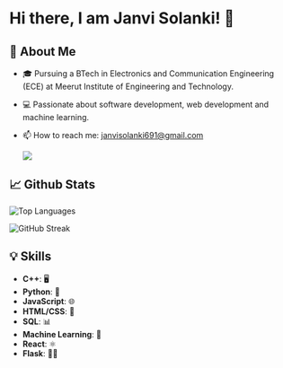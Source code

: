 # Hi there, I am Janvi Solanki! 👋



## 🚀 About Me

- 🎓 Pursuing a BTech in Electronics and Communication Engineering (ECE) at Meerut Institute of Engineering and Technology.
- 💻 Passionate about software development, web development and machine learning.

- 📫 How to reach me: janvisolanki691@gmail.com


    <a href="https://www.linkedin.com/in/janvisolanki" target="_blank">
  <img src="https://img.shields.io/badge/-LinkedIn-0077B5?style=flat-square&logo=Linkedin&logoColor=white" />
</a>
  




## 📈 Github Stats




![Top Languages](https://github-readme-stats.vercel.app/api/top-langs/?username=solankijanvi&layout=compact&theme=radical)



![GitHub Streak](https://github-readme-streak-stats.herokuapp.com/?user=solankijanvi&theme=radical)



## 💡 Skills 

- **C++**: 🖥️
- **Python**: 🐍
- **JavaScript**: 🌐
- **HTML/CSS**: 🌟
- **SQL**: 📊
- **Machine Learning**: 🤖
- **React**: ⚛️
- **Flask**: 🐍🔧



